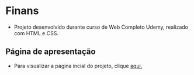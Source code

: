 # Finans
- Projeto desenvolvido durante curso de Web Completo Udemy, realizado com HTML e CSS.
## Página de apresentação
- Para visualizar a página incial do projeto, clique [aqui.](https://francisco-93.github.io/finans-web-site/index.html)
